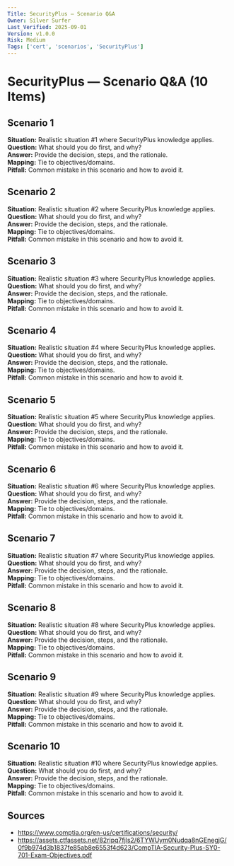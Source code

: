 ```yaml
---
Title: SecurityPlus — Scenario Q&A
Owner: Silver Surfer
Last_Verified: 2025-09-01
Version: v1.0.0
Risk: Medium
Tags: ['cert', 'scenarios', 'SecurityPlus']
---
```


# SecurityPlus — Scenario Q&A (10 Items)

## Scenario 1

**Situation:** Realistic situation #1 where SecurityPlus knowledge applies.  
**Question:** What should you do first, and why?  
**Answer:** Provide the decision, steps, and the rationale.  
**Mapping:** Tie to objectives/domains.  
**Pitfall:** Common mistake in this scenario and how to avoid it.

## Scenario 2

**Situation:** Realistic situation #2 where SecurityPlus knowledge applies.  
**Question:** What should you do first, and why?  
**Answer:** Provide the decision, steps, and the rationale.  
**Mapping:** Tie to objectives/domains.  
**Pitfall:** Common mistake in this scenario and how to avoid it.

## Scenario 3

**Situation:** Realistic situation #3 where SecurityPlus knowledge applies.  
**Question:** What should you do first, and why?  
**Answer:** Provide the decision, steps, and the rationale.  
**Mapping:** Tie to objectives/domains.  
**Pitfall:** Common mistake in this scenario and how to avoid it.

## Scenario 4

**Situation:** Realistic situation #4 where SecurityPlus knowledge applies.  
**Question:** What should you do first, and why?  
**Answer:** Provide the decision, steps, and the rationale.  
**Mapping:** Tie to objectives/domains.  
**Pitfall:** Common mistake in this scenario and how to avoid it.

## Scenario 5

**Situation:** Realistic situation #5 where SecurityPlus knowledge applies.  
**Question:** What should you do first, and why?  
**Answer:** Provide the decision, steps, and the rationale.  
**Mapping:** Tie to objectives/domains.  
**Pitfall:** Common mistake in this scenario and how to avoid it.

## Scenario 6

**Situation:** Realistic situation #6 where SecurityPlus knowledge applies.  
**Question:** What should you do first, and why?  
**Answer:** Provide the decision, steps, and the rationale.  
**Mapping:** Tie to objectives/domains.  
**Pitfall:** Common mistake in this scenario and how to avoid it.

## Scenario 7

**Situation:** Realistic situation #7 where SecurityPlus knowledge applies.  
**Question:** What should you do first, and why?  
**Answer:** Provide the decision, steps, and the rationale.  
**Mapping:** Tie to objectives/domains.  
**Pitfall:** Common mistake in this scenario and how to avoid it.

## Scenario 8

**Situation:** Realistic situation #8 where SecurityPlus knowledge applies.  
**Question:** What should you do first, and why?  
**Answer:** Provide the decision, steps, and the rationale.  
**Mapping:** Tie to objectives/domains.  
**Pitfall:** Common mistake in this scenario and how to avoid it.

## Scenario 9

**Situation:** Realistic situation #9 where SecurityPlus knowledge applies.  
**Question:** What should you do first, and why?  
**Answer:** Provide the decision, steps, and the rationale.  
**Mapping:** Tie to objectives/domains.  
**Pitfall:** Common mistake in this scenario and how to avoid it.

## Scenario 10

**Situation:** Realistic situation #10 where SecurityPlus knowledge applies.  
**Question:** What should you do first, and why?  
**Answer:** Provide the decision, steps, and the rationale.  
**Mapping:** Tie to objectives/domains.  
**Pitfall:** Common mistake in this scenario and how to avoid it.

## Sources
- https://www.comptia.org/en-us/certifications/security/
- https://assets.ctfassets.net/82ripq7fjls2/6TYWUym0Nudqa8nGEnegjG/0f9b974d3b1837fe85ab8e6553f4d623/CompTIA-Security-Plus-SY0-701-Exam-Objectives.pdf
